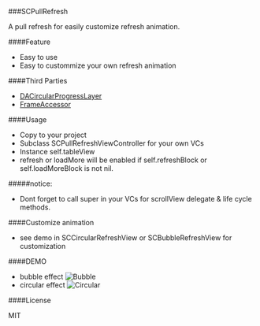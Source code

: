 ###SCPullRefresh

A pull refresh for easily customize refresh animation.

####Feature
 * Easy to use
 * Easy to custommize your own refresh animation

####Third Parties
 * [DACircularProgressLayer](https://github.com/danielamitay/DACircularProgress)
 * [FrameAccessor](https://github.com/AlexDenisov/FrameAccessor)

####Usage
 * Copy to your project
 * Subclass SCPullRefreshViewController for your own VCs
 * Instance self.tableView
 * refresh or loadMore will be enabled if self.refreshBlock or self.loadMoreBlock is not nil.

#####notice:
 * Dont forget to call super in your VCs for scrollView delegate & life cycle methods.

####Customize animation
 * see demo in SCCircularRefreshView or SCBubbleRefreshView for customization

####DEMO
 * bubble effect
![Bubble](http://ww1.sinaimg.cn/large/84efdcc6gw1ejibyjkxy1g208w0fsh14.gif)
 * circular effect
![Circular](http://ww1.sinaimg.cn/large/84efdcc6gw1ejibywk6jxg208w0fstt1.gif)

####License

MIT
